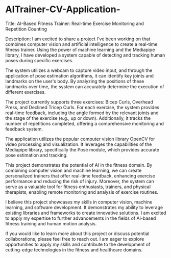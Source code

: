 # AITrainer-CV-Application-
Title: AI-Based Fitness Trainer: Real-time Exercise Monitoring and Repetition Counting

Description:
I am excited to share a project I've been working on that combines computer vision and artificial intelligence to create a real-time fitness trainer. Using the power of machine learning and the Mediapipe library, I have developed a system capable of detecting and tracking human poses during specific exercises.

The system utilizes a webcam to capture video input, and through the application of pose estimation algorithms, it can identify key joints and landmarks on the user's body. By analyzing the positions of these landmarks over time, the system can accurately determine the execution of different exercises.

The project currently supports three exercises: Bicep Curls, Overhead Press, and Declined Tricep Curls. For each exercise, the system provides real-time feedback, including the angle formed by the relevant joints and the stage of the exercise (e.g., up or down). Additionally, it tracks the number of repetitions completed, offering a comprehensive monitoring and feedback system.

The application utilizes the popular computer vision library OpenCV for video processing and visualization. It leverages the capabilities of the Mediapipe library, specifically the Pose module, which provides accurate pose estimation and tracking.

This project demonstrates the potential of AI in the fitness domain. By combining computer vision and machine learning, we can create personalized trainers that offer real-time feedback, enhancing exercise performance and reducing the risk of injury. Moreover, the system can serve as a valuable tool for fitness enthusiasts, trainers, and physical therapists, enabling remote monitoring and analysis of exercise routines.

I believe this project showcases my skills in computer vision, machine learning, and software development. It demonstrates my ability to leverage existing libraries and frameworks to create innovative solutions. I am excited to apply my expertise to further advancements in the fields of AI-based fitness training and human motion analysis.

If you would like to learn more about this project or discuss potential collaborations, please feel free to reach out. I am eager to explore opportunities to apply my skills and contribute to the development of cutting-edge technologies in the fitness and healthcare domains.
